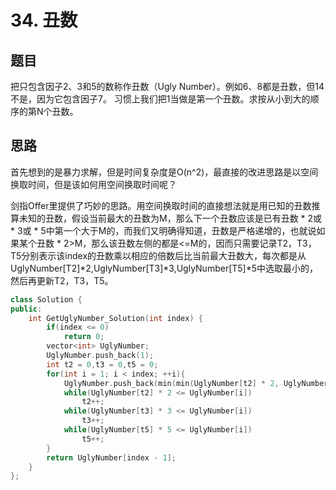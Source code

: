 # 34. 丑数
## 题目
把只包含因子2、3和5的数称作丑数（Ugly Number）。例如6、8都是丑数，但14不是，因为它包含因子7。 习惯上我们把1当做是第一个丑数。求按从小到大的顺序的第N个丑数。
## 思路
首先想到的是暴力求解，但是时间复杂度是O(n^2)，最直接的改进思路是以空间换取时间，但是该如何用空间换取时间呢？

剑指Offer里提供了巧妙的思路。用空间换取时间的直接想法就是用已知的丑数推算未知的丑数，假设当前最大的丑数为M，那么下一个丑数应该是已有丑数 * 2或 * 3或 * 5中第一个大于M的，而我们又明确得知道，丑数是严格递增的，也就说如果某个丑数 * 2>M，那么该丑数左侧的都是<=M的，因而只需要记录T2，T3，T5分别表示该index的丑数乘以相应的倍数后比当前最大丑数大，每次都是从 UglyNumber[T2]*2,UglyNumber[T3]*3,UglyNumber[T5]*5中选取最小的，然后再更新T2，T3，T5。

```C++
class Solution {
public:
    int GetUglyNumber_Solution(int index) {
        if(index <= 0)
            return 0;
    	vector<int> UglyNumber;
        UglyNumber.push_back(1);
        int t2 = 0,t3 = 0,t5 = 0;
        for(int i = 1; i < index; ++i){
            UglyNumber.push_back(min(min(UglyNumber[t2] * 2, UglyNumber[t3] * 3),UglyNumber[t5] * 5));
            while(UglyNumber[t2] * 2 <= UglyNumber[i])
                t2++;
            while(UglyNumber[t3] * 3 <= UglyNumber[i])
                t3++;
            while(UglyNumber[t5] * 5 <= UglyNumber[i])
                t5++;
        }
        return UglyNumber[index - 1];
    }
};
```
